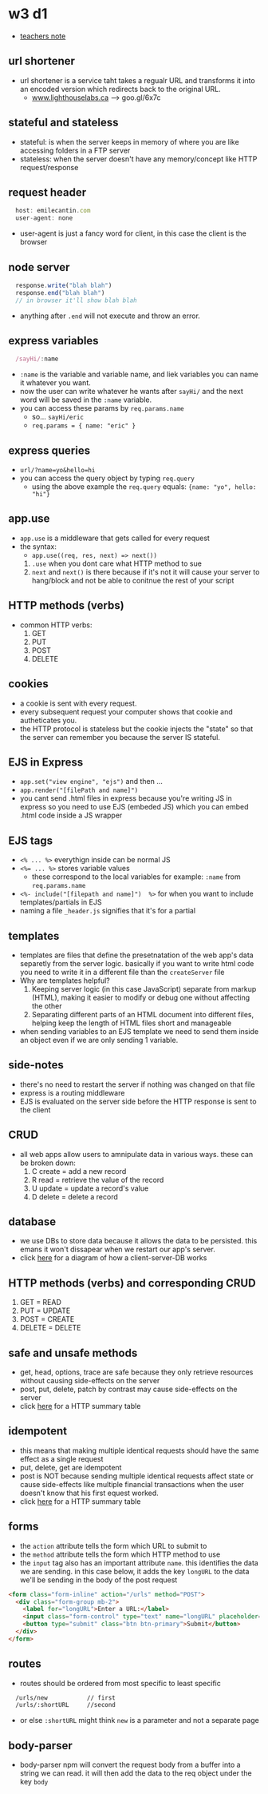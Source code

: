 # w3 d1
* [teachers note](https://github.com/Eric-Lombardo/w3d1_2020-02-17)

## url shortener
* url shortener is a service taht takes a regualr URL and transforms it into an encoded version which redirects back to the original URL.
  * www.lighthouselabs.ca --> goo.gl/6x7c

## stateful and stateless
* stateful: is when the server keeps in memory of where you are like accessing folders in a FTP server
* stateless: when the server doesn't have any memory/concept like HTTP request/response

## request header
```js
  host: emilecantin.com
  user-agent: none
```
* user-agent is just a fancy word for client, in this case the client is the browser

## node server
```js
  response.write("blah blah") 
  response.end("blah blah")
  // in browser it'll show blah blah
```
* anything after `.end` will not execute and throw an error.

## express variables
```js
  /sayHi/:name
```
* `:name` is the variable and variable name, and liek variables you can name it whatever you want.
* now the user can write whatever he wants after `sayHi/` and the next word will be saved in the `:name` variable.
* you can access these params by `req.params.name`
  * so... `sayHi/eric`
  * `req.params = { name: "eric" }`

## express queries
* `url/?name=yo&hello=hi`
* you can access the query object by typing `req.query`
  * using the above example the `req.query` equals: `{name: "yo", hello: "hi"}`

## app.use
* `app.use` is a middleware that gets called for every request
* the syntax:
  * `app.use((req, res, next) => next())`
   1. `.use` when you dont care what HTTP method to sue
   2. `next` and `next()` is there because if it's not it will cause your server to hang/block and not be able to conitnue the rest of your script

## HTTP methods (verbs)
* common HTTP verbs:
  1. GET
  2. PUT
  3. POST
  4. DELETE

## cookies
* a cookie is sent with every request.
* every subsequent request your computer shows that cookie and autheticates you.
* the HTTP protocol is stateless but the cookie injects the "state" so that the server can remember you because the server IS stateful.

## EJS in Express
* `app.set("view engine", "ejs")`
and then ...
* `app.render("[filePath and name]")`
* you cant send .html files in express because you're writing JS in express so you need to use EJS (embeded JS) which you can embed .html code inside a JS wrapper

## EJS tags
* `<% ... %>` everythign inside can be normal JS
* `<%= ... %>` stores variable values
  * these correspond to the local variables for example: `:name` from `req.params.name`
* `<%- include("[filepath and name]")  %>` for when you want to include templates/partials in EJS
* naming a file `_header.js` signifies that it's for a partial

## templates
* templates are files that define the presetnatation of the web app's data separetly from the server logic. basically if you want to write html code you need to write it in a different file than the `createServer` file
* Why are templates helpful?
  1. Keeping server logic (in this case JavaScript) separate from markup (HTML), making it easier to modify or debug one without affecting the other
  2. Separating different parts of an HTML document into different files, helping keep the length of HTML files short and manageable
* when sending variables to an EJS template we need to send them inside an object even if we are only sending 1 variable.

## side-notes
* there's no need to restart the server if nothing was changed on that file
* express is a routing middleware
* EJS is evaluated on the server side before the HTTP response is sent to the client

## CRUD
* all web apps allow users to amnipulate data in various ways. these can be broken down:
  1. C create = add a new record
  2. R read = retrieve the value of the record
  3. U update = update a record's value
  4. D delete = delete a record

## database
* we use DBs to store data because it allows the data to be persisted. this emans it won't dissapear when we restart our app's server.
* click [here](https://web.compass.lighthouselabs.ca/activities/167#text) for a diagram of how a client-server-DB works

## HTTP methods (verbs) and corresponding CRUD
1. GET = READ
2. PUT = UPDATE
3. POST = CREATE
4. DELETE = DELETE

## safe and unsafe methods
* get, head, options, trace are safe because they only retrieve resources without causing side-effects on the server
* post, put, delete, patch by contrast may cause side-effects on the server
* click [here](https://en.wikipedia.org/wiki/Hypertext_Transfer_Protocol#Summary_table) for a HTTP summary table

## idempotent
* this means that making multiple identical requests should have the same effect as a single request
* put, delete, get are idempotent
* post is NOT because sending multiple identical requests affect state or cause side-effects like multiple financial transactions when the user doesn't know that his first equest worked.  
* click [here](https://en.wikipedia.org/wiki/Hypertext_Transfer_Protocol#Summary_table) for a HTTP summary table

## forms
* the `action` attribute tells the form which URL to submit to
* the `method` attribute tells the form which HTTP method to use
* the `input` tag also has an important attribute `name`. this identifies the data we are sending. in this case below, it adds the key `longURL` to the data we'll be sending in the body of the post request
```html
<form class="form-inline" action="/urls" method="POST">
  <div class="form-group mb-2">
    <label for="longURL">Enter a URL:</label>
    <input class="form-control" type="text" name="longURL" placeholder="http://" style="width: 300px; margin: 1em">
    <button type="submit" class="btn btn-primary">Submit</button>
  </div>
</form>
```

## routes
* routes should be ordered from most specific to least specific
```html
  /urls/new           // first
  /urls/:shortURL     //second
```
* or else `:shortURL` might think `new` is a parameter and not a separate page

## body-parser
* body-parser npm will convert the request body from a buffer into a string we can read. it will then add the data to the req object under the key `body`
